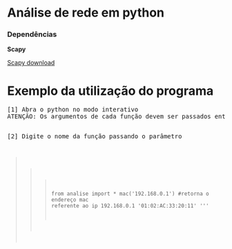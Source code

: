 <h1>Análise de rede em python</h1>

<h3>Dependências</h3>

<b>Scapy</b>

<a href='http://www.secdev.org/projects/scapy/files/scapy-latest.tar.gz'>Scapy download</a>


<h1>Exemplo da utilização do programa</h1>
<pre>
[1] Abra o python no modo interativo
ATENÇÂO: Os argumentos de cada função devem ser passados entre " "

[2] Digite o nome da função passando o parâmetro
<code>
>>> from analise import *
>>> mac('192.168.0.1') #retorna o endereço mac referente ao ip 192.168.0.1
'01:02:AC:33:20:11'
'''
</code>
</pre>

